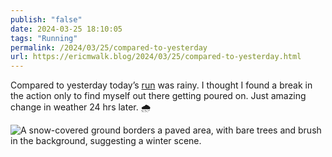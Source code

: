 ```yaml
---
publish: "false"
date: 2024-03-25 18:10:05
tags: "Running"
permalink: /2024/03/25/compared-to-yesterday
url: https://ericmwalk.blog/2024/03/25/compared-to-yesterday.html
---
```


Compared to yesterday today’s [run](https://strava.com/activities/11037340422) was rainy. I thought I found a break in the action only to find myself out there getting poured on. Just amazing change in weather 24 hrs later. 🌧️

![A snow-covered ground borders a paved area, with bare trees and brush in the background, suggesting a winter scene.](https://ericmwalk.blog/uploads/2024/img-8420.jpeg)
